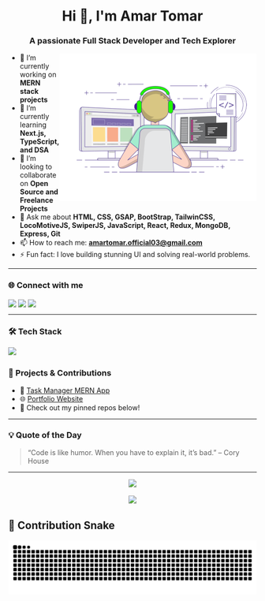 <h1 align="center">Hi 👋, I'm Amar Tomar</h1>
<h3 align="center">A passionate Full Stack Developer and Tech Explorer</h3>

<img align="right" alt="Coding" width="400" src="https://raw.githubusercontent.com/devSouvik/devSouvik/master/gif3.gif" />

- 🔭 I’m currently working on **MERN stack projects**
- 🌱 I’m currently learning **Next.js, TypeScript, and DSA**
- 👯 I’m looking to collaborate on **Open Source and Freelance Projects**
- 💬 Ask me about **HTML, CSS, GSAP, BootStrap, TailwinCSS, LocoMotiveJS, SwiperJS, JavaScript, React, Redux, MongoDB, Express, Git**
- 📫 How to reach me: **amartomar.official03@gmail.com**
- ⚡ Fun fact: I love building stunning UI and solving real-world problems.

---

### 🌐 Connect with me

<p align="left">
<a href="https://www.linkedin.com/in/amartomar/" target="_blank"><img align="center" src="https://img.shields.io/badge/LinkedIn-%230077B5.svg?style=flat&logo=linkedin&logoColor=white" /></a>
<a href="https://github.com/amar-tomar" target="_blank"><img align="center" src="https://img.shields.io/badge/GitHub-%2312100E.svg?style=flat&logo=github&logoColor=white" /></a>
<a href="mailto:amartomar.official03@gmail.com"><img align="center" src="https://img.shields.io/badge/Gmail-D14836?style=flat&logo=gmail&logoColor=white" /></a>
</p>

---

### 🛠️ Tech Stack

<p align="left">
  <img src="https://skillicons.dev/icons?i=js,ts,react,nodejs,express,mongodb,git,github,html,css,tailwind,vscode,firebase" />
</p>

### 🧠 Projects & Contributions

- 🔨 [Task Manager MERN App](https://github.com/your-github/task-manager)
- 🌐 [Portfolio Website](https://portfolio-amartomar.netlify.app/)
- 📁 Check out my pinned repos below!

---

### 💡 Quote of the Day

> “Code is like humor. When you have to explain it, it’s bad.” – Cory House

---

<p align="center">
  <img src="https://github-profile-trophy.vercel.app/?username=your-github&theme=gruvbox&margin-w=10&no-frame=true" />
</p>

<p align="center">
  <img src="https://activity-graph.herokuapp.com/graph?username=your-github&bg_color=0d1117&color=00bfff&line=00bfff&point=ffffff&area=true&hide_border=true" />
</p>

## 🐍 Contribution Snake

![snake gif](https://raw.githubusercontent.com/amar-tomar/amar-tomar/output/github-contribution-grid-snake.svg?palette=github-light)


